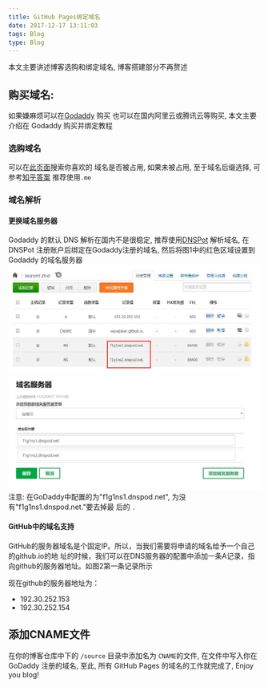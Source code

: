 ```yaml
---
title: GitHub Pages绑定域名
date: 2017-12-17 13:11:03
tags: Blog
type: Blog
---
```


本文主要讲述博客选购和绑定域名, 博客搭建部分不再赘述

## 购买域名:
如果嫌麻烦可以在[Godaddy](https://www.godaddy.com/) 购买
也可以在国内阿里云或腾讯云等购买, 本文主要介绍在 Godaddy 购买并绑定教程

### 选购域名
  可以在[此页面](https://sg.godaddy.com/zh/domains/domain-name-search)搜索你喜欢的
域名是否被占用, 如果未被占用, 至于域名后缀选择, 可参考[知乎答案](https://www.zhihu.com/question/19610337) 推荐使用`.me`

### 域名解析
#### 更换域名服务器
  Godaddy 的默认 DNS 解析在国内不是很稳定, 推荐使用[DNSPot](https://www.dnspod.cn/)
解析域名, 在 DNSPot 注册账户后绑定在Godaddy注册的域名, 然后将图1中的红色区域设置到
Godaddy 的域名服务器
![图1](/images/post_images/20171217_DNSPot.jpg)
![图2](/images/post_images/20171217_GoDaddy_DNS.jpg)
注意: 在GoDaddy中配置的为"f1g1ns1.dnspod.net", 为没有"f1g1ns1.dnspod.net."要去掉最
后的 `.`

#### GitHub中的域名支持
  GitHub的服务器域名是个固定IP。所以，当我们需要将申请的域名给予一个自己的github.io的地
址的时候，我们可以在DNS服务器的配置中添加一条A记录，指向github的服务器地址。如图2第一条记录所示

现在github的服务器地址为：
  - 192.30.252.153
  - 192.30.252.154

## 添加CNAME文件
在你的博客仓库中下的 `/source` 目录中添加名为 `CNAME`的文件, 在文件中写入你在GoDaddy
注册的域名, 至此, 所有 GitHub Pages 的域名的工作就完成了, Enjoy you blog!

